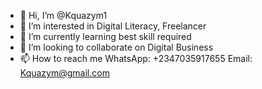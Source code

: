 - 👋 Hi, I’m @Kquazym1
- 👀 I’m interested in Digital Literacy, Freelancer 
- 🌱 I’m currently learning best skill required 
- 💞️ I’m looking to collaborate on Digital Business 
- 📫 How to reach me WhatsApp: +2347035917655 Email: Kquazym@gmail.com

<!---
Kquazym1/Kquazym1 is a ✨ special ✨ repository because its `README.md` (this file) appears on your GitHub profile.
You can click the Preview link to take a look at your changes.
--->
